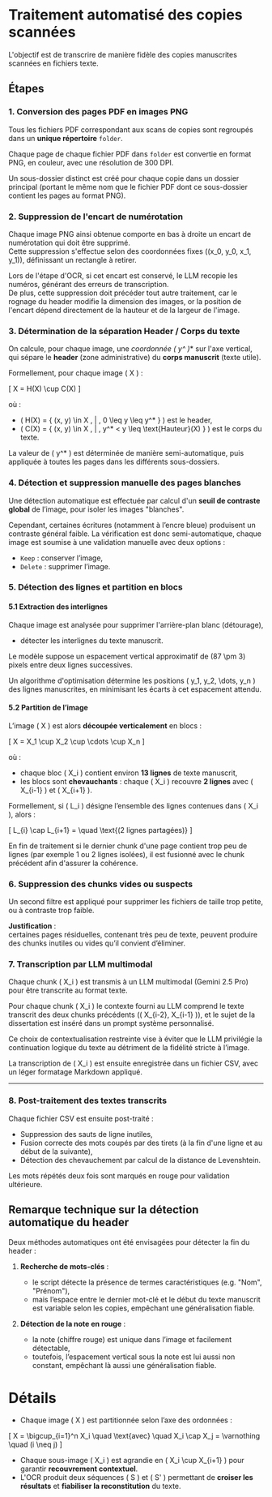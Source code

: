 # Traitement automatisé des copies scannées

L'objectif est de transcrire de manière fidèle des copies manuscrites scannées en fichiers texte.


## Étapes


### 1. Conversion des pages PDF en images PNG

Tous les fichiers PDF correspondant aux scans de copies sont regroupés dans un **unique répertoire** `folder`.

Chaque page de chaque fichier PDF dans `folder` est convertie en format PNG,  en couleur, avec une résolution de 300 DPI.

Un sous-dossier distinct est créé pour chaque copie dans un dossier principal (portant le même nom que le fichier PDF dont ce sous-dossier contient les pages au format PNG).

### 2. Suppression de l'encart de numérotation

Chaque image PNG ainsi obtenue comporte en bas à droite un encart de numérotation qui doit être supprimé.  
Cette suppression s'effectue selon des coordonnées fixes \((x_0, y_0, x_1, y_1)\), définissant un rectangle à retirer.

Lors de l'étape d'OCR, si cet encart est conservé, le LLM recopie les numéros, générant des erreurs de transcription.  
De plus, cette suppression doit précéder tout autre traitement, car le rognage du header modifie la dimension des images, or la position de l'encart dépend directement de la hauteur et de la largeur de l'image.

### 3. Détermination de la séparation Header / Corps du texte

On calcule, pour chaque image, une **coordonnée \( y^* \)** sur l'axe vertical, qui sépare le **header** (zone administrative) du **corps manuscrit** (texte utile).

Formellement, pour chaque image \( X \) :

\[
X = H(X) \cup C(X)
\]

où :

- \( H(X) = \{ (x, y) \in X \, | \, 0 \leq y \leq y^* \} \) est le header,
- \( C(X) = \{ (x, y) \in X \, | \, y^* < y \leq \text{Hauteur}(X) \} \) est le corps du texte.

La valeur de \( y^* \) est déterminée de manière semi-automatique, puis appliquée à toutes les pages dans les différents sous-dossiers.

### 4. Détection et suppression manuelle des pages blanches

Une détection automatique est effectuée par calcul d'un **seuil de contraste global** de l’image, pour isoler les images "blanches".

Cependant, certaines écritures (notamment à l’encre bleue) produisent un contraste général faible. La vérification est donc semi-automatique, chaque image est soumise à une validation manuelle avec deux options :
- `Keep` : conserver l’image,
- `Delete` : supprimer l’image.

### 5. Détection des lignes et partition en blocs

#### 5.1 Extraction des interlignes

Chaque image est analysée pour supprimer l'arrière-plan blanc (détourage),
- détecter les interlignes du texte manuscrit.

Le modèle suppose un espacement vertical approximatif de \(87 \pm 3\) pixels entre deux lignes successives.

Un algorithme d'optimisation détermine les positions \( y_1, y_2, \dots, y_n \) des lignes manuscrites, en minimisant les écarts à cet espacement attendu.

#### 5.2 Partition de l’image

L’image \( X \) est alors **découpée verticalement** en blocs :

\[
X = X_1 \cup X_2 \cup \cdots \cup X_n
\]

où :

- chaque bloc \( X_i \) contient environ **13 lignes** de texte manuscrit,
- les blocs sont **chevauchants** : chaque \( X_i \) recouvre **2 lignes** avec \( X_{i-1} \) et \( X_{i+1} \).

Formellement, si \( L_i \) désigne l’ensemble des lignes contenues dans \( X_i \), alors :

\[
L_{i} \cap L_{i+1} = \quad \text{(2 lignes partagées)}
\]

En fin de traitement si le dernier chunk d'une page contient trop peu de lignes (par exemple 1 ou 2 lignes isolées), il est fusionné avec le chunk précédent afin d'assurer la cohérence.

### 6. Suppression des chunks vides ou suspects

Un second filtre est appliqué pour supprimer les fichiers de taille trop petite, ou à contraste trop faible.

**Justification** :  
certaines pages résiduelles, contenant très peu de texte, peuvent produire des chunks inutiles ou vides qu’il convient d’éliminer.

### 7. Transcription par LLM multimodal

Chaque chunk \( X_i \) est transmis à un LLM multimodal (Gemini 2.5 Pro) pour être transcrite au format texte.

Pour chaque chunk \( X_i \) le contexte fourni au LLM comprend le texte transcrit des deux chunks précédents (\( X_{i-2}, X_{i-1} \)), et le sujet de la dissertation est inséré dans un prompt système personnalisé.

Ce choix de contextualisation restreinte vise à éviter que le LLM privilégie la continuation logique du texte au détriment de la fidélité stricte à l’image.

La transcription de \( X_i \) est ensuite enregistrée dans un fichier CSV, avec un léger formatage Markdown appliqué.

---

### 8. Post-traitement des textes transcrits

Chaque fichier CSV est ensuite post-traité :

- Suppression des sauts de ligne inutiles,
- Fusion correcte des mots coupés par des tirets (à la fin d'une ligne et au début de la suivante),
- Détection des chevauchement par calcul de la distance de Levenshtein.

Les mots répétés deux fois sont marqués en rouge pour validation ultérieure.

## Remarque technique sur la détection automatique du header

Deux méthodes automatiques ont été envisagées pour détecter la fin du header :

1. **Recherche de mots-clés** :
   - le script détecte la présence de termes caractéristiques (e.g. "Nom", "Prénom"),
   - mais l’espace entre le dernier mot-clé et le début du texte manuscrit est variable selon les copies, empêchant une généralisation fiable.

2. **Détection de la note en rouge** :
   - la note (chiffre rouge) est unique dans l’image et facilement détectable,
   - toutefois, l’espacement vertical sous la note est lui aussi non constant, empêchant là aussi une généralisation fiable.

# Détails

- Chaque image \( X \) est partitionnée selon l’axe des ordonnées :

\[
X = \bigcup_{i=1}^n X_i
\quad \text{avec} \quad X_i \cap X_j = \varnothing \quad (i \neq j)
\]

- Chaque sous-image \( X_i \) est agrandie en \( X_i \cup X_{i+1} \) pour garantir **recouvrement contextuel**.
- L'OCR produit deux séquences \( S \) et \( S' \) permettant de **croiser les résultats** et **fiabiliser la reconstitution** du texte.
